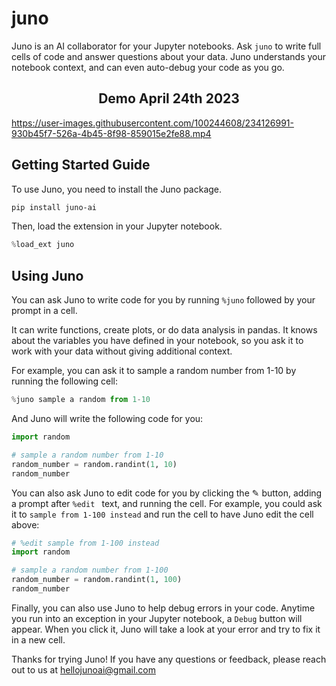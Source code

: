 # juno

Juno is an AI collaborator for your Jupyter notebooks. Ask `juno` to write full cells of code and answer questions about your data. Juno understands your notebook context, and can even auto-debug your code as you go.

<h2 align="center">Demo April 24th 2023 </h2>

https://user-images.githubusercontent.com/100244608/234126991-930b45f7-526a-4b45-8f98-859015e2fe88.mp4

## Getting Started Guide

To use Juno, you need to install the Juno package.
```bash
pip install juno-ai
```

Then, load the extension in your Jupyter notebook.
```python
%load_ext juno
```

## Using Juno

You can ask Juno to write code for you by running `%juno` followed by your prompt in a cell.

It can write functions, create plots, or do data analysis in pandas.
It knows about the variables you have defined in your notebook, so you ask it to work with your data without giving additional context.

For example, you can ask it to sample a random number from 1-10 by running the following cell:
```python
%juno sample a random from 1-10
```
And Juno will write the following code for you:
```python
import random

# sample a random number from 1-10
random_number = random.randint(1, 10)
random_number
```

You can also ask Juno to edit code for you by clicking the ✎ button, adding a prompt after `%edit ` text, and running the cell.
For example, you could ask it to `sample from 1-100 instead` and run the cell to have Juno edit the cell above:
```python
# %edit sample from 1-100 instead
import random

# sample a random number from 1-100
random_number = random.randint(1, 100)
random_number
```

Finally, you can also use Juno to help debug errors in your code. Anytime you run into an exception in your Jupyter notebook, a `Debug` button will appear. When you click it, Juno will take a look at your error and try to fix it in a new cell.

Thanks for trying Juno! If you have any questions or feedback, please reach out to us at hellojunoai@gmail.com
